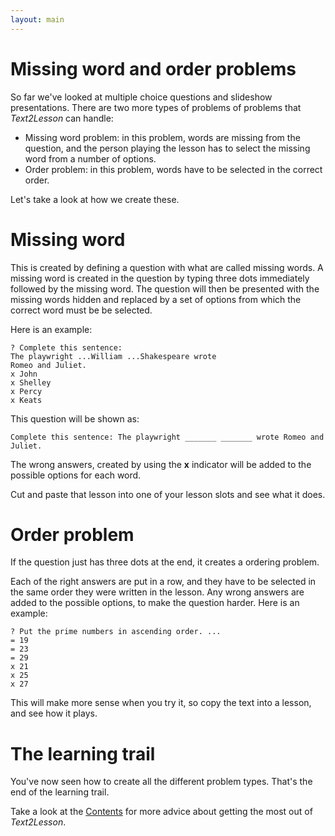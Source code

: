 ```yaml
---
layout: main
---
```


# Missing word and order problems

So far we've looked at multiple choice questions and slideshow presentations.
There are two more types of problems of problems that _Text2Lesson_ can handle:

- Missing word problem: in this problem, words are missing from the question, and
  the person playing the lesson has to select the missing word from a number of options.
- Order problem: in this problem, words have to be selected in the correct order.

Let's take a look at how we create these.

# Missing word

This is created by defining a question with what are called missing words. A missing
word is created in the question by typing three dots immediately followed by the missing
word. The question will then be presented with the missing words hidden and replaced
by a set of options from which the correct word must be be selected.

Here is an example:

```
? Complete this sentence:
The playwright ...William ...Shakespeare wrote
Romeo and Juliet.
x John
x Shelley
x Percy
x Keats
```

This question will be shown as:

```
Complete this sentence: The playwright _______ _______ wrote Romeo and Juliet.
```

The wrong answers, created by using the **x** indicator will be added to the
possible options for each word.

Cut and paste that lesson into one of your lesson slots and see what it does.

# Order problem

If the question just has three dots at the end, it creates a ordering problem.

Each of the right answers are put in a row, and they have to be selected in the
same order they were written in the lesson. Any wrong answers are added to the
possible options, to make the question harder. Here is an example:

```
? Put the prime numbers in ascending order. ...
= 19
= 23
= 29
x 21
x 25
x 27
```

This will make more sense when you try it, so copy the text into a lesson, and
see how it plays.

# The learning trail

You've now seen how to create all the different problem types. That's the end
of the learning trail.

Take a look at the [Contents](../contents.md) for more advice about getting the
most out of _Text2Lesson_.
